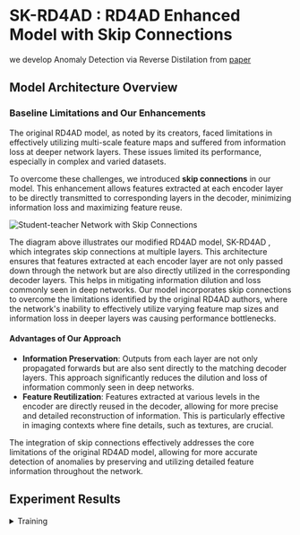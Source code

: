 ﻿# SK-RD4AD : RD4AD Enhanced Model with Skip Connections
we develop Anomaly Detection via Reverse Distilation from [paper](https://arxiv.org/abs/2201.10703/)


## Model Architecture Overview

### Baseline Limitations and Our Enhancements
The original RD4AD model, as noted by its creators, faced limitations in effectively utilizing multi-scale feature maps and suffered from information loss at deeper network layers. These issues limited its performance, especially in complex and varied datasets.

To overcome these challenges, we introduced **skip connections** in our model. This enhancement allows features extracted at each encoder layer to be directly transmitted to corresponding layers in the decoder, minimizing information loss and maximizing feature reuse.

![Student-teacher Network with Skip Connections](path/to/diagram.png "Student-teacher Network with Skip Connections")

The diagram above illustrates our modified RD4AD model, SK-RD4AD , which integrates skip connections at multiple layers. This architecture ensures that features extracted at each encoder layer are not only passed down through the network but are also directly utilized in the corresponding decoder layers. This helps in mitigating information dilution and loss commonly seen in deep networks.
Our model incorporates skip connections to overcome the limitations identified by the original RD4AD authors, where the network's inability to effectively utilize varying feature map sizes and information loss in deeper layers was causing performance bottlenecks.

#### Advantages of Our Approach
- **Information Preservation**: Outputs from each layer are not only propagated forwards but are also sent directly to the matching decoder layers. This approach significantly reduces the dilution and loss of information commonly seen in deep networks.
- **Feature Reutilization**: Features extracted at various levels in the encoder are directly reused in the decoder, allowing for more precise and detailed reconstruction of information. This is particularly effective in imaging contexts where fine details, such as textures, are crucial.

The integration of skip connections effectively addresses the core limitations of the original RD4AD model, allowing for more accurate detection of anomalies by preserving and utilizing detailed feature information throughout the network.

## Experiment Results
<details>
  <summary>Training</summary>
  1. Environment
```Shell
    pip install -r requirements.txt
```
2. Dataset
    > You should download MVTec , VAD from [MVTec AD: MVTec Software](https://www.mvtec.com/company/research/datasets/mvtec-ad/) , [VAD: Valeo Anomaly Dataset](https://drive.google.com/file/d/1LbHHJHCdkvhzVqekAIRdWjBWaBHxPjuu/view/).
3. Train and Test the Model
We have write both training and evaluation function in the main.py, execute the following command to see the training and evaluation results.
```Shell
    python main.py 
    \--epochs 200 \--res 3 \--learning_rate 0.005 \--batch_size 16 \--seed 111 \--class_ all \--seg 1 \--print_epoch 10 \--data_path /home/intern24/mvtec/ \--save_path /home/intern24/anomaly_checkpoints/dat_train2/skipconnection/ \--print_canshu 1 \--score_num 1 \--print_loss 1 \--img_path /home/intern24/anomaly_checkpoints/dat_train2/skipconnection/result_img/ \--vis 0 \--cut 0 \--layerloss 1 \--rate 0.1 \--print_max 1 \--net wide_res50 \--L2 0
```

### MVTec Dataset Performance

The table below summarizes the performance improvements on the MVTec dataset, demonstrating significant enhancements across various categories compared to the baseline, particularly in accurately capturing differences between normal and reconstructed images which leads to superior anomaly detection performance.

| Category     | Baseline (Pixel AUROC/AUPRO) | Ours (Pixel AUROC/AUPRO)   |
|--------------|------------------------------|----------------------------|
| Carpet       | 98.9 / 97.0                  | **99.0 / 97.0**            |
| Bottle       | 98.7 / 96.6                  | **98.9 / 96.8**            |
| Hazelnut     | 98.9 / 95.5                  | **99.0 / 95.6**            |
| Leather      | 99.4 / 99.1                  | **99.4 / 99.0**            |
| Cable        | 97.4 / 91.0                  | **97.4 / 90.7**            |
| ...          | ...                          | ...                        |
| **Total Avg**| 97.8 / 93.9                  | **97.91 / 94.33**          |

### VAD Dataset Performance

On challenging datasets like Valeo, the introduction of skip connections further proved its effectiveness, enabling the network to capture more detailed and nuanced information which is critical for detecting subtle anomalies.

| Setting      | Baseline (Sample AUROC) | Ours (Sample AUROC)        |
|--------------|-------------------------|----------------------------|
| One-Class    | 84.5                    | **87.0**                   |

The results on complex datasets such as Valeo underline the enhanced adaptability and precision of our model due to the structural improvements, confirming that our approach not only retains but also significantly leverages detailed features for anomaly detection.


## Conclusion
By introducing skip connections, our RD4AD model not only addresses the previously identified limitations but also sets a new standard in anomaly detection capabilities, particularly in industrial applications where accuracy and detail are paramount. This model is particularly potent in environments where precise anomaly localization and characterization are crucial for quality control and maintenance.

    
 ## Reference
	@InProceedings{Deng_2022_CVPR,
    author    = {Deng, Hanqiu and Li, Xingyu},
    title     = {Anomaly Detection via Reverse Distillation From One-Class Embedding},
    booktitle = {Proceedings of the IEEE/CVF Conference on Computer Vision and Pattern Recognition (CVPR)},
    month     = {June},
    year      = {2022},
    pages     = {9737-9746}}

	@misc{baitieva2024supervised,
      title={Supervised Anomaly Detection for Complex Industrial Images}, 
      author={Aimira Baitieva and David Hurych and Victor Besnier and Olivier Bernard},
      year={2024},
      eprint={2405.04953},
      archivePrefix={arXiv},
      primaryClass={cs.CV}
}




